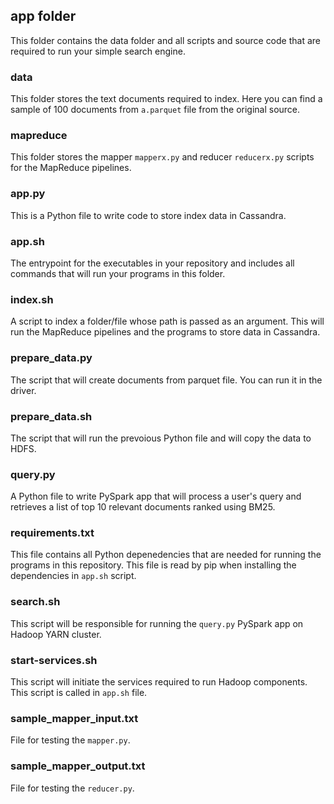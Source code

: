 ## app folder
This folder contains the data folder and all scripts and source code that are required to run your simple search engine. 

### data
This folder stores the text documents required to index. Here you can find a sample of 100 documents from `a.parquet` file from the original source.

### mapreduce
This folder stores the mapper `mapperx.py` and reducer `reducerx.py` scripts for the MapReduce pipelines.


### app.py
This is a Python file to write code to store index data in Cassandra.


### app.sh
The entrypoint for the executables in your repository and includes all commands that will run your programs in this folder.

### index.sh
A script to index a folder/file whose path is passed as an argument. This will run the MapReduce pipelines and the programs to store data in Cassandra.


### prepare_data.py
The script that will create documents from parquet file. You can run it in the driver.

### prepare_data.sh
The script that will run the prevoious Python file and will copy the data to HDFS.

### query.py
A Python file to write PySpark app that will process a user's query and retrieves a list of top 10 relevant documents ranked using BM25.

### requirements.txt
This file contains all Python depenedencies that are needed for running the programs in this repository. This file is read by pip when installing the dependencies in `app.sh` script.

### search.sh
This script will be responsible for running the `query.py` PySpark app on Hadoop YARN cluster.


### start-services.sh
This script will initiate the services required to run Hadoop components. This script is called in `app.sh` file.


### sample_mapper_input.txt
File for testing the `mapper.py`.

### sample_mapper_output.txt
File for testing the `reducer.py`.